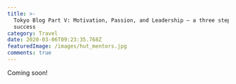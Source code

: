 ```yaml
---
title: >-
  Tokyo Blog Part V: Motivation, Passion, and Leadership – a three step path to
  success
category: Travel
date: 2020-03-06T09:23:35.768Z
featuredImage: /images/hut_mentors.jpg
comments: true
---
```

Coming soon!